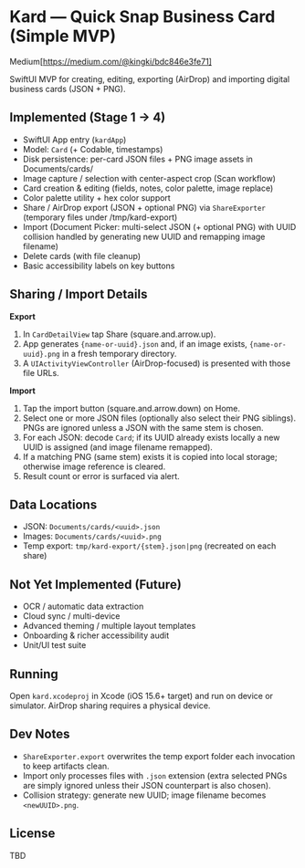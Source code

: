 # Kard — Quick Snap Business Card (Simple MVP)

Medium[https://medium.com/@kingki/bdc846e3fe71]

SwiftUI MVP for creating, editing, exporting (AirDrop) and importing digital business cards (JSON + PNG).

## Implemented (Stage 1 → 4)
- SwiftUI App entry (`kardApp`)
- Model: `Card` (+ Codable, timestamps)
- Disk persistence: per-card JSON files + PNG image assets in Documents/cards/
- Image capture / selection with center-aspect crop (Scan workflow)
- Card creation & editing (fields, notes, color palette, image replace)
- Color palette utility + hex color support
- Share / AirDrop export (JSON + optional PNG) via `ShareExporter` (temporary files under /tmp/kard-export)
- Import (Document Picker: multi-select JSON (+ optional PNG) with UUID collision handled by generating new UUID and remapping image filename)
- Delete cards (with file cleanup)
- Basic accessibility labels on key buttons

## Sharing / Import Details
**Export**
1. In `CardDetailView` tap Share (square.and.arrow.up).
2. App generates `{name-or-uuid}.json` and, if an image exists, `{name-or-uuid}.png` in a fresh temporary directory.
3. A `UIActivityViewController` (AirDrop-focused) is presented with those file URLs.

**Import**
1. Tap the import button (square.and.arrow.down) on Home.
2. Select one or more JSON files (optionally also select their PNG siblings). PNGs are ignored unless a JSON with the same stem is chosen.
3. For each JSON: decode `Card`; if its UUID already exists locally a new UUID is assigned (and image filename remapped).
4. If a matching PNG (same stem) exists it is copied into local storage; otherwise image reference is cleared.
5. Result count or error is surfaced via alert.

## Data Locations
- JSON: `Documents/cards/<uuid>.json`
- Images: `Documents/cards/<uuid>.png`
- Temp export: `tmp/kard-export/{stem}.json|png` (recreated on each share)

## Not Yet Implemented (Future)
- OCR / automatic data extraction
- Cloud sync / multi-device
- Advanced theming / multiple layout templates
- Onboarding & richer accessibility audit
- Unit/UI test suite

## Running
Open `kard.xcodeproj` in Xcode (iOS 15.6+ target) and run on device or simulator. AirDrop sharing requires a physical device.

## Dev Notes
- `ShareExporter.export` overwrites the temp export folder each invocation to keep artifacts clean.
- Import only processes files with `.json` extension (extra selected PNGs are simply ignored unless their JSON counterpart is also chosen).
- Collision strategy: generate new UUID; image filename becomes `<newUUID>.png`.

## License
TBD
